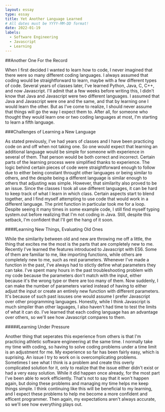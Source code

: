 ```yaml
---
layout: essay
type: essay
title: Yet Another Language Learned
# All dates must be YYYY-MM-DD format!
date: 2022-01-19
labels:
  - Software Engineering
  - Javascript
  - Learning
---
```



##Another One For the Record

When I first decided I wanted to learn how to code, I never imagined that there were so many different coding languages. I always assumed that coding would be straightforward to learn, maybe with a few different types of code. Several years of classes later, I've learned Python, Java, C, C++, and now Javascript. I'll admit that a few weeks before writing this, I didn't know that Java and Javascript were two different languages. I assumed that Java and Javascript were one and the same, and that by learning one I would learn the other. But as I've come to realize, I should never assume that things will go the way I expect them to. After all, for someone who thought they would learn one or two coding languages at most, I'm starting to learn a fifth language.

###Challenges of Learning a New Language

As stated previously, I've had years of classes and I have been practicing code on and off when not taking one. So one would expect that learning an additional language would be simple for someone with experience in several of them. That person would be both correct and incorrect. Certain parts of the learning process were simplified thanks to experience. The logic behind certain pieces of code were straightforward enough to follow due to either being constant throught other languages or being similar to others, and the despite being a different language is similar enough to others that adjusting was simple. However, that similarity also proved to be an issue. Since the classes I took all use different languages, it can be hard to keep track of what I learn in which class. Certain aspects start to blend together, and I find myself attempting to use code that would work in a different language. The print function in particular took me for a loop. Despite seeing it many times in some example code, I still find myself typing system.out before realizing that I'm not coding in Java. Still, despite this setback, I'm confident that I'll get the hang of it soon.

####Learning New Things, Evaluating Old Ones

While the similarity between old and new are throwing me off a little, the thing that excites me the most is the parts that are completely new to me. Recently I've learned the features introduced to Javascript with ES6. Some of them are familiar to me, like importing functions, while others are completely new to me, such as rest parameters. Whenever I've made a function in the past, I've always had to stictly define what parameters they can take. I've spent many hours in the past troubleshooting problem with my code because the parameters don't match with the input, either because it's the wrong type or there are too many of them. Now suddenly, I can make the number of parameters varied instead of having to either adjust the input or create an entirely new function with different parameters. It's because of such past issuses one would assume I prefer Javascript over other programming languages. Honestly, while I think Javascript is much simpiler than other laguages, I also haven't had time to test the limits of what it can do. I've learned that each coding language has an advantage over others, so we'll see how Javascript compares to them.

#####Learning Under Pressure

Another thing that seperates this experience from others is that I'm practicing athletic software engineering at the same time. I normally take my time with coding, so having to solve coding problems under a time limit is an adjustment for me. My experience so far has been fairly easy, which is suprising. An issue I try to work on is overcomplicating problems. Sometimes I see what I think is a problem and create this overly complicated solution for it, only to realize that the issue either didn't exist or had a very easy solution. While it did happen once already, for the most part I've been able to work efficiently. That's not to say that it won't happen again, but doing these problems and managing my time helps me keep things simple. I think continuing like this will be beneficial to my learning, and I expect these problems to help me become a more confident and efficent programmer. Then again, my expectations aren't always accurate, so we'll see how everything plays out.
